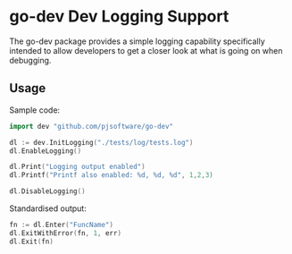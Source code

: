 # go-dev Dev Logging Support

The go-dev package provides a simple logging capability specifically intended to
allow developers to get a closer look at what is going on when debugging.

## Usage

Sample code:

```go
import dev "github.com/pjsoftware/go-dev"

dl := dev.InitLogging("./tests/log/tests.log")
dl.EnableLogging()

dl.Print("Logging output enabled")
dl.Printf("Printf also enabled: %d, %d, %d", 1,2,3)

dl.DisableLogging()
```

Standardised output:

```go
fn := dl.Enter("FuncName")
dl.ExitWithError(fn, 1, err)
dl.Exit(fn)
```
